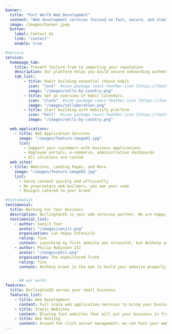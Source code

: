 ```yaml
---
banner:
  title: "Fort Worth Web Development"
  content: "Web development services focused on fast, secure, and stable web experiences. Serving the greater Fort Worth area, and DFW Metroplex"
  image: /images/banner.jpeg
  button:
    label: Contact Us
    link: "contact"
    enable: true

#service
service:
  homepage_tab:
    title: Prevent failure from to impacting your reputation
    description: Our platform helps you build secure onboarding authentication experiences that retain and engage your users. We build the infrastructure, you can.
    tab_list:
        - title: Habit building essential choose habit
          icon: "lock"  #icon package react-feather-icon [https://feathericons.com/]
          image: "/images/sells-by-country.png"
        - title: Get an overview of Habit Calendars.
          icon: "clock"  #icon package react-feather-icon [https://feathericons.com/]
          image: "/images/collaboration.png"
        - title: Start building with Habitify platform
          icon: "bell"  #icon package react-feather-icon [https://feathericons.com/]
          image: "/images/sells-by-country.png"

  web_applications:
    - title: Web Application Services
      image: "/images/feature-image01.jpg"
      list:
        - Support your customers with business applications
        - Employee portals, e-commerce, administrative dashboards
        - All solutions are custom
  web_sites:
  - title: Websites, Landing Pages, and More
    image: "/images/feature-image02.jpg"
    list:
      - Serve content quickly and efficiently
      - No proprietary web builders, you own your code
      - Designs catered to your brand

#testimonial
testimonial:
  title: Working For Your Business
  description: BurlingtonIO is your web services partner. We are happy to work with our clients to help them accomplish their goals
  testimonial_list:
    - author: Sanjit Toor
      avatar: "/images/sanjit.png"
      organization: Las Vegas Chronicle
      rating: five
      content: Launching my first website was stressful, but Anthony and his team were there to help me through it. Not only did he get my site up and running, but he made sure every small adjustment I needed was done perfectly. I would highly recommend BurlingtonIO
    - author: Philip Robinson III
      avatar: "/images/phil.png"
      organization: The Unphiltered Truth
      rating: five
      content: Anthony Grant is the man to build your website properly. Share your vision with him and he will breathe life into a fabulous creation befitting all of your needs and desires. Whether it be infrastructure, engagement, or merchandising, Anthony Grant can build it all.


      ## our works
features:
  title: BurlingtonIO serves your small business
  features_list:
    - title: Web Development
      content: Full scale web application services to bring your business ideas to life; optimized from the server to your customer. Bespoke builds tailored to your business
    - title: Static Websites
      content: Blazing fast websites that will put your business in front of more customers; no more bloated web pages. Integrations with your favorite CMS
    - title: Web Hosting
      content: Around the clock server management; we can host your website or application with affordable plans. Available for both static websites and applications
---
```

